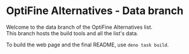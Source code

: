 # OptiFine Alternatives - Data branch

Welcome to the data branch of the OptiFine Alternatives list.  
This branch hosts the build tools and all the list's data.

To build the web page and the final README, use `deno task build`.
